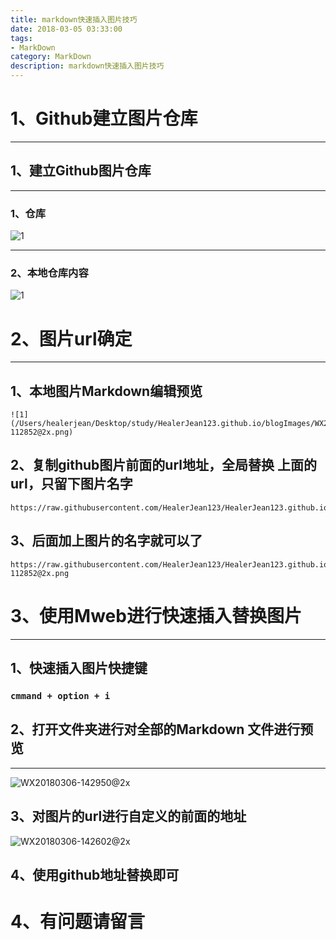 ```yaml
---
title: markdown快速插入图片技巧
date: 2018-03-05 03:33:00
tags: 
- MarkDown
category: MarkDown
description: markdown快速插入图片技巧
---
```


# 1、Github建立图片仓库

---

## 1、建立Github图片仓库

---

### 1、仓库

![1](https://raw.githubusercontent.com/HealerJean123/HealerJean123.github.io/master/blogImages/WX20180306-112852@2x.png)

---

### 2、本地仓库内容

![1](https://raw.githubusercontent.com/HealerJean123/HealerJean123.github.io/master/blogImages/WX20180306-113551@2x.png)

# 2、图片url确定

---

## 1、本地图片Markdown编辑预览

```
![1](/Users/healerjean/Desktop/study/HealerJean123.github.io/blogImages/WX20180306-112852@2x.png)
```

## 2、复制github图片前面的url地址，全局替换 上面的url，只留下图片名字
```
https://raw.githubusercontent.com/HealerJean123/HealerJean123.github.io/master/blogImages/
```
## 3、后面加上图片的名字就可以了

```
https://raw.githubusercontent.com/HealerJean123/HealerJean123.github.io/master/blogImages/WX20180306-112852@2x.png
```

# 3、使用Mweb进行快速插入替换图片
-----
## 1、快速插入图片快捷键
### `cmmand + option + i`

## 2、打开文件夹进行对全部的Markdown 文件进行预览
----
![WX20180306-142950@2x](https://raw.githubusercontent.com/HealerJean123/HealerJean123.github.io/master/blogImages/WX20180306-142950@2x.png)



## 3、对图片的url进行自定义的前面的地址

![WX20180306-142602@2x](https://raw.githubusercontent.com/HealerJean123/HealerJean123.github.io/master/blogImages/WX20180306-142602@2x.png)

## 4、使用github地址替换即可


# 4、有问题请留言

<!-- UY BEGIN -->
<div id="uyan_frame"></div>
<script type="text/javascript" src="http://v2.uyan.cc/code/uyan.js?uid=2148524"></script>
<!-- UY END -->


